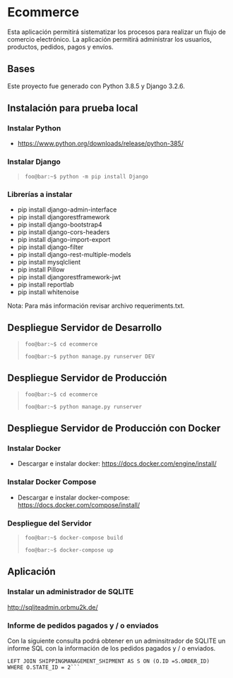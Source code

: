 # Ecommerce
Esta aplicación permitirá sistematizar los procesos para realizar un flujo de comercio electrónico. La aplicación permitirá administrar los usuarios, productos, pedidos, pagos y envíos. 

## Bases
  Este proyecto fue generado con Python 3.8.5 y Django 3.2.6.

## Instalación para prueba local

### Instalar Python
  - https://www.python.org/downloads/release/python-385/

### Instalar Django
  > ```foo@bar:~$ python -m pip install Django```

### Librerías a instalar
  - pip install django-admin-interface
  - pip install djangorestframework
  - pip install django-bootstrap4
  - pip install django-cors-headers
  - pip install django-import-export
  - pip install django-filter
  - pip install django-rest-multiple-models
  - pip install mysqlclient
  - pip install Pillow
  - pip install djangorestframework-jwt
  - pip install reportlab
  - pip install whitenoise
 
  Nota: Para más información revisar archivo requeriments.txt.
 ## Despliegue Servidor de Desarrollo
  > ```foo@bar:~$ cd ecommerce```
  > 
  > ```foo@bar:~$ python manage.py runserver DEV```

 ## Despliegue Servidor de Producción
  > ```foo@bar:~$ cd ecommerce```
  > 
  > ```foo@bar:~$ python manage.py runserver ```
   
 ## Despliegue Servidor de Producción con Docker
 
 ### Instalar Docker
  -  Descargar e instalar docker: https://docs.docker.com/engine/install/

 ### Instalar Docker Compose
  -  Descargar e instalar docker-compose: https://docs.docker.com/compose/install/

 ### Despliegue del Servidor
  > ```foo@bar:~$ docker-compose build```
  > 
  > ```foo@bar:~$ docker-compose up```

## Aplicación 

### Instalar un administrador de SQLITE
  http://sqliteadmin.orbmu2k.de/
  
### Informe de pedidos pagados y / o enviados
   Con la siguiente consulta podrá obtener en un adminsitrador de SQLITE un informe SQL con la información de los pedidos pagados y / o enviados.
  ```SELECT O.*, CASE WHEN S.STATE_ID ISNULL THEN 0 ELSE S.STATE_ID END AS STATE_SHIP FROM ORDERMANAGEMENT_ORDER AS O
  LEFT JOIN SHIPPINGMANAGEMENT_SHIPMENT AS S ON (O.ID =S.ORDER_ID)
  WHERE O.STATE_ID = 2```
